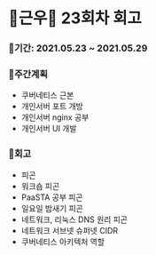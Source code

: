 # 🌼근우🌼 23회차 회고

### 🥕기간: 2021.05.23 ~ 2021.05.29

### 🍆주간계획

- 쿠버네티스 근본
- 개인서버 포트 개방
- 개인서버 nginx 공부
- 개인서버 UI 개발

### 🥦회고

- 피곤
- 워크숍 피곤
- PaaSTA 공부 피곤
- 일요일 밤새기 피곤
- 네트워크, 리눅스 DNS 원리 피곤
- 네트워크 서브넷 슈퍼넷 CIDR
- 쿠버네티스 아키텍처 역할
